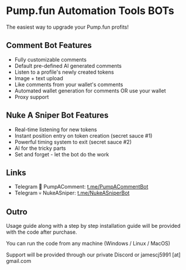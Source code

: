 # Pump.fun Automation Tools BOTs


The easiest way to upgrade your Pump.fun profits!


## Comment Bot Features

- Fully customizable comments
- Default pre-defined AI generated comments
- Listen to a profile's newly created tokens
- Image + text upload
- Like comments from your wallet's comments
- Automated wallet generation for comments OR use your wallet
- Proxy support


## Nuke A Sniper Bot Features

- Real-time listening for new tokens
- Instant position entry on token creation (secret sauce #1)
- Powerful timing system to exit (secret sauce #2)
- AI for the tricky parts
- Set and forget - let the bot do the work


## Links

- Telegram 💬 PumpAComment: [t.me/PumpACommentBot](https://t.me/PumpACommentBot)
- Telegram 💀 NukeASniper: [t.me/NukeASniperBot](https://t.me/NukeASniperBot)


## Outro

Usage guide along with a step by step installation guide will be provided with the code after purchase.

You can run the code from any machine (Windows / Linux / MacOS)

Support will be provided through our private Discord or jamescj5991 [at] gmail.com
